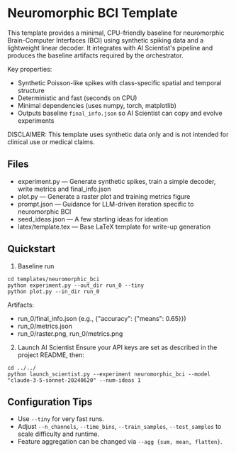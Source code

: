 # Neuromorphic BCI Template

This template provides a minimal, CPU-friendly baseline for neuromorphic Brain-Computer Interfaces (BCI) using synthetic spiking data and a lightweight linear decoder. It integrates with AI Scientist's pipeline and produces the baseline artifacts required by the orchestrator.

Key properties:
- Synthetic Poisson-like spikes with class-specific spatial and temporal structure
- Deterministic and fast (seconds on CPU)
- Minimal dependencies (uses numpy, torch, matplotlib)
- Outputs baseline `final_info.json` so AI Scientist can copy and evolve experiments

DISCLAIMER: This template uses synthetic data only and is not intended for clinical use or medical claims.

## Files
- experiment.py — Generate synthetic spikes, train a simple decoder, write metrics and final_info.json
- plot.py — Generate a raster plot and training metrics figure
- prompt.json — Guidance for LLM-driven iteration specific to neuromorphic BCI
- seed_ideas.json — A few starting ideas for ideation
- latex/template.tex — Base LaTeX template for write-up generation

## Quickstart

1) Baseline run
```
cd templates/neuromorphic_bci
python experiment.py --out_dir run_0 --tiny
python plot.py --in_dir run_0
```

Artifacts:
- run_0/final_info.json (e.g., {"accuracy": {"means": 0.65}})
- run_0/metrics.json
- run_0/raster.png, run_0/metrics.png

2) Launch AI Scientist
Ensure your API keys are set as described in the project README, then:
```
cd ../../
python launch_scientist.py --experiment neuromorphic_bci --model "claude-3-5-sonnet-20240620" --num-ideas 1
```

## Configuration Tips
- Use `--tiny` for very fast runs.
- Adjust `--n_channels`, `--time_bins`, `--train_samples`, `--test_samples` to scale difficulty and runtime.
- Feature aggregation can be changed via `--agg {sum, mean, flatten}`.
